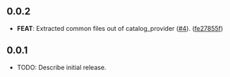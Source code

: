 ## 0.0.2

 - **FEAT**: Extracted common files out of catalog_provider ([#4](https://github.com/mntm/flutter_tutorial/issues/4)). ([fe27855f](https://github.com/mntm/flutter_tutorial/commit/fe27855f18f69612b4eec082f9161c8b6598f2c2))

## 0.0.1

* TODO: Describe initial release.
